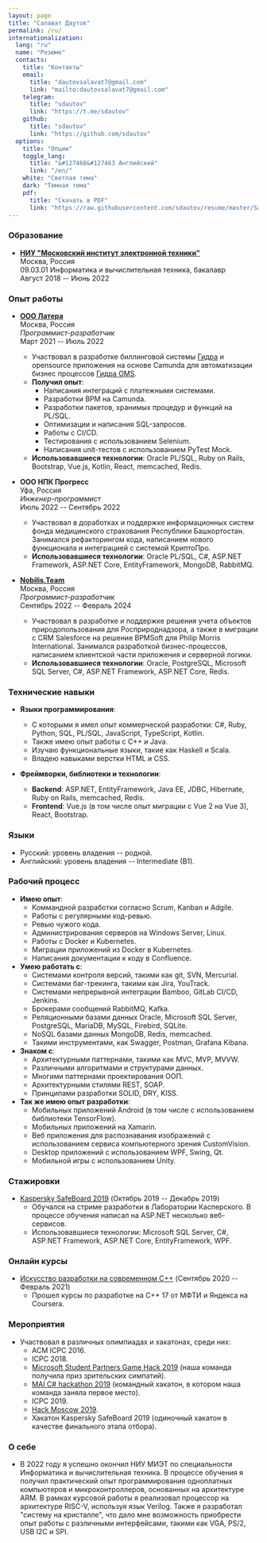 ```yaml
---
layout: page
title: "Салават Даутов"
permalink: /ru/
internationalization:
  lang: "ru"
  name: "Резюме"
  contacts:
    title: "Контакты"
    email:
      title: "dautovsalavat7@gmail.com"
      link: "mailto:dautovsalavat7@gmail.com"
    telegram:
      title: "sdautov"
      link: "https://t.me/sdautov"
    github:
      title: "sdautov"
      link: "https://github.com/sdautov"
  options:
    title: "Опции"
    toggle_lang:
      title: "&#127468&#127463 Английский"
      link: "/en/"
    white: "Светлая тема"
    dark: "Темная тема"
    pdf:
      title: "Скачать в PDF"
      link: "https://raw.githubusercontent.com/sdautov/resume/master/Salavat_Dautov_CV_ru.pdf"
---
```

### Образование

- **[НИУ "Московский институт электронной техники"](https://miet.ru/)**  
  Москва, Россия  
  09.03.01 Информатика и вычислительная техника, бакалавр  
  Август 2018 -- Июнь 2022

### Опыт работы

- **[ООО Латера](https://www.latera.ru/)**  
  Москва, Россия  
  *Программист-разработчик*  
  Март 2021 -- Июль 2022
  - Участвовал в разработке биллинговой системы [Гидра](https://hydra-billing.ru/) и opensource приложения на основе Camunda для автоматизации бизнес процессов [Гидра OMS](https://hydra-oms.com/).
  - **Получил опыт**:
    - Написания интеграций с платежными системами.
    - Разработки BPM на Camunda.
    - Разработки пакетов, хранимых процедур и функций на PL/SQL.
    - Оптимизации и написания SQL-запросов.
    - Работы с CI/CD.
    - Тестирования с использованием Selenium.
    - Написания unit-тестов с использованием PyTest Mock.
  - **Использовавшиеся технологии**: Oracle PL/SQL, Ruby on Rails, Bootstrap, Vue.js, Kotlin, React, memcached, Redis.

- **ООО НПК Прогресс**  
  Уфа, Россия  
  *Инженер-программист*  
  Июль 2022 -- Сентябрь 2022
  - Участвовал в доработках и поддержке информационных систем фонда медицинского страхования Республики Башкортостан. Занимался рефакторингом кода, написанием нового функционала и интеграцией с системой КриптоПро.
  - **Использовавшиеся технологии**: Oracle PL/SQL, C#, ASP.NET Framework, ASP.NET Core, EntityFramework, MongoDB, RabbitMQ.

- **[Nobilis.Team](https://www.nobilis.team/)**  
  Москва, Россия  
  *Программист-разработчик*  
  Сентябрь 2022 -- Февраль 2024
  - Участвовал в разработке и поддержке решения учета объектов природопользования для Росприроднадзора, а также в миграции с CRM Salesforce на решение BPMSoft для Philip Morris International. Занимался разработкой бизнес-процессов, написанием клиентской части приложения и серверной логики.
  - **Использовавшиеся технологии**: Oracle, PostgreSQL, Microsoft SQL Server, C#, ASP.NET Framework, ASP.NET Core, Redis.

### Технические навыки

- **Языки программирования**:
  - С которыми я имел опыт коммерческой разработки: С#, Ruby, Python, SQL, PL/SQL, JavaScript, TypeScript, Kotlin.
  - Также имею опыт работы с С++ и Java.
  - Изучаю функциональные языки, такие как Haskell и Scala.
  - Владею навыками верстки HTML и CSS.

- **Фреймворки, библиотеки и технологии**:
  - **Backend**: ASP.NET, EntityFramework, Java EE, JDBC, Hibernate, Ruby on Rails, memcached, Redis.
  - **Frontend**: Vue.js (в том числе опыт миграции с Vue 2 на Vue 3), React, Bootstrap.

### Языки

- Русский: уровень владения -- родной.
- Английский: уровень владения -- Intermediate (B1).

### Рабочий процесс

- **Имею опыт**:
  - Коммандной разработки согласно Scrum, Kanban и Adgile.
  - Работы с регулярными код-ревью.
  - Ревью чужого кода.
  - Администрирования серверов на Windows Server, Linux.
  - Работы с Docker и Kubernetes.
  - Миграции приложений из Docker в Kubernetes.
  - Написания документации к коду в Confluence.
- **Умею работать с**:
  - Системами контроля версий, такими как git, SVN, Mercurial.
  - Системами баг-трекинга, такими как Jira, YouTrack.
  - Системами непрерывной интеграции Bamboo, GitLab CI/CD, Jenkins.
  - Брокерами сообщений RabbitMQ, Kafka.
  - Реляционными базами данных Oracle, Microsoft SQL Server, PostgreSQL, MariaDB, MySQL, Firebird, SQLite.
  - NoSQL базами данных MongoDB, Redis, memcached.
  - Такими инструментами, как Swagger, Postman, Grafana Kibana.
- **Знаком с**:
  - Архитектурными паттернами, такими как MVC, MVP, MVVW.
  - Различными алгоритмами и структурами данных.
  - Многими паттернами проектирования ООП.
  - Архитектурными стилями REST, SOAP.
  - Принципами разработки SOLID, DRY, KISS.
- **Так же имею опыт разработки**:
  - Мобильных приложений Android (в том числе с использованием библиотеки TensorFlow).
  - Мобильных приложений на Xamarin.
  - Веб приложения для распознавания изображений с использованием сервиса компьютерного зрения CustomVision.
  - Desktop приложений с использованием WPF, Swing, Qt.
  - Мобильной игры с использованием Unity.

### Стажировки

- [Kaspersky SafeBoard 2019](https://safeboard.kaspersky.ru/) (Октябрь 2019 -- Декабрь 2019)
  - Обучался на стриме разработки в Лаборатории Касперского. В процессе обучения написал на ASP.NET несколько веб-сервисов.
  - Использовавшиеся технологии: Microsoft SQL Server, C#, ASP.NET Framework, ASP.NET Core, EntityFramework, WPF.

### Онлайн курсы

- [Искусство разработки на современном C++](https://ru.coursera.org/specializations/c-plus-plus-modern-development) (Сентябрь 2020 -- Февраль 2021)
  - Прошел курсы по разработке на C++ 17 от МФТИ и Яндекса на Coursera.

### Мероприятия

- Участвовал в различных олимпиадах и хакатонах, среди них:
  - ACM ICPC 2016.
  - ICPC 2018.
  - [Microsoft Student Partners Game Hack 2019](https://microsoft-student-partner.timepad.ru/event/923680/) (наша команда получила приз зрительских симпатий).
  - [MAI C# hackathon 2019](https://it-mai.timepad.ru/event/934116/) (командный хакатон, в котором наша команда заняла первое место).
  - ICPC 2019.
  - [Hack Moscow 2019](https://hack.moscow/).
  - Хакатон Kaspersky SafeBoard 2019 (одиночный хакатон в качестве финального этапа отбора).

### О себе

- В 2022 году я успешно окончил НИУ МИЭТ по специальности Информатика и вычислительная техника. В процессе обучения я получил практический опыт программирования одноплатных компьютеров и микроконтроллеров, основанных на архитектуре ARM. В рамках курсовой работы я реализовал процессор на архитектуре RISC-V, используя язык Verilog. Также я разработал "систему на кристалле", что дало мне возможность приобрести опыт работы с различными интерфейсами, такими как VGA, PS/2, USB I2C и SPI.
